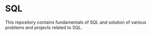 # SQL
This repository contains fundamentals of SQL and solution of various problems and projects related to SQL.
